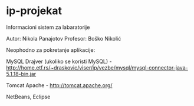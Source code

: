 # ip-projekat
Informacioni sistem za labaratorije

Autor: Nikola Panajotov
Profesor: Boško Nikolić

Neophodno za pokretanje aplikacije:


MySQL Drajver (ukoliko se koristi MySQL) - http://home.etf.rs/~draskovic/viser/ip/vezbe/mysql/mysql-connector-java-5.1.18-bin.jar

Tomcat Apache - http://tomcat.apache.org/

NetBeans, Eclipse 


